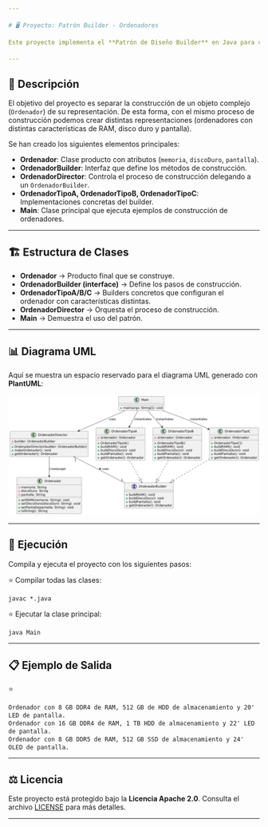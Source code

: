 ```yaml
---

# 🖥️ Proyecto: Patrón Builder - Ordenadores

Este proyecto implementa el **Patrón de Diseño Builder** en Java para construir diferentes configuraciones de un objeto `Ordenador` (tipo A, B y C) de manera estructurada y flexible.

---
```


## 📌 Descripción

El objetivo del proyecto es separar la construcción de un objeto complejo (`Ordenador`) de su representación. De esta forma, con el mismo proceso de construcción podemos crear distintas representaciones (ordenadores con distintas características de RAM, disco duro y pantalla).

Se han creado los siguientes elementos principales:

* **Ordenador**: Clase producto con atributos (`memoria`, `discoDuro`, `pantalla`).
* **OrdenadorBuilder**: Interfaz que define los métodos de construcción.
* **OrdenadorDirector**: Controla el proceso de construcción delegando a un `OrdenadorBuilder`.
* **OrdenadorTipoA, OrdenadorTipoB, OrdenadorTipoC**: Implementaciones concretas del builder.
* **Main**: Clase principal que ejecuta ejemplos de construcción de ordenadores.

---

## 🏗️ Estructura de Clases

* **Ordenador** → Producto final que se construye.
* **OrdenadorBuilder (interface)** → Define los pasos de construcción.
* **OrdenadorTipoA/B/C** → Builders concretos que configuran el ordenador con características distintas.
* **OrdenadorDirector** → Orquesta el proceso de construcción.
* **Main** → Demuestra el uso del patrón.

---

## 📊 Diagrama UML

Aquí se muestra un espacio reservado para el diagrama UML generado con **PlantUML**:

![Diagrama UML.png](Diagrama%20UML.png)

---

## 🚀 Ejecución

Compila y ejecuta el proyecto con los siguientes pasos:

⭐ Compilar todas las clases:

```
javac *.java
```

⭐ Ejecutar la clase principal:

```
java Main
```

---

## 📋 Ejemplo de Salida

⭐

```
Ordenador con 8 GB DDR4 de RAM, 512 GB de HDD de almacenamiento y 20' LED de pantalla.
Ordenador con 16 GB DDR4 de RAM, 1 TB HDD de almacenamiento y 22' LED de pantalla.
Ordenador con 8 GB DDR5 de RAM, 512 GB SSD de almacenamiento y 24' OLED de pantalla.
```

---

## ⚖️ Licencia

Este proyecto está protegido bajo la **Licencia Apache 2.0**.
Consulta el archivo [LICENSE](./LICENSE) para más detalles.

---
